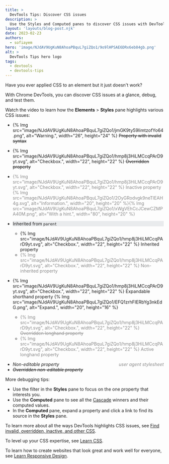 ```yaml
---
title: >
  DevTools Tips: Discover CSS issues
description: >
  Use the Styles and Computed panes to discover CSS issues with DevTools.
layout: 'layouts/blog-post.njk'
date: 2023-02-23
authors:
  - sofiayem
hero: 'image/NJdAV9UgKuN8AhoaPBquL7giZQo1/9o9lHPSAE6DRx6eb84gb.png'
alt: >
  DevTools Tips hero logo
tags:
  - devtools
  - devtools-tips
---
```


Have you ever applied CSS to an element but it just doesn't work?

With Chrome DevTools, you can discover CSS issues at a glance, debug, and test them.

<!-- {% YouTube id='-------' %} -->

Watch the video to learn how the **Elements** > **Styles** pane highlights various CSS issues:

- {% Img src="image/NJdAV9UgKuN8AhoaPBquL7giZQo1/jmGK9ty59IimtzofYo64.png", alt="Warning.", width="26", height="24" %} <s>Property with invalid syntax</s>

- {% Img src="image/NJdAV9UgKuN8AhoaPBquL7giZQo1/hmp8j3HiLMCcqPArD9yt.svg", alt="Checkbox.", width="22", height="22" %} <s>Overridden property</s>

- <span style="opacity:0.5">{% Img src="image/NJdAV9UgKuN8AhoaPBquL7giZQo1/hmp8j3HiLMCcqPArD9yt.svg", alt="Checkbox.", width="22", height="22" %} Inactive property {% Img src="image/NJdAV9UgKuN8AhoaPBquL7giZQo1/2OyGRodvgk9neTIEAH4g.svg", alt="Information.", width="20", height="20" %}{% Img src="image/NJdAV9UgKuN8AhoaPBquL7giZQo1/xWgVEhCcJCewCZMPA40M.png", alt="With a hint.", width="80", height="20" %}<span>

- <span style="background-color: #e9ebed;display: block;">Inherited from <code>parent</code></span>

  - {% Img src="image/NJdAV9UgKuN8AhoaPBquL7giZQo1/hmp8j3HiLMCcqPArD9yt.svg", alt="Checkbox.", width="22", height="22" %} Inherited property
  - <span style="opacity:0.5">{% Img src="image/NJdAV9UgKuN8AhoaPBquL7giZQo1/hmp8j3HiLMCcqPArD9yt.svg", alt="Checkbox.", width="22", height="22" %} Non-inherited property</span>

- {% Img src="image/NJdAV9UgKuN8AhoaPBquL7giZQo1/hmp8j3HiLMCcqPArD9yt.svg", alt="Checkbox.", width="22", height="22" %} Expandable shorthand property {% Img src="image/NJdAV9UgKuN8AhoaPBquL7giZQo1/EFQ1zrhFIERbYg3nkEdG.png", alt="Expand.", width="20", height="16" %}

  - <span style="opacity:0.5">{% Img src="image/NJdAV9UgKuN8AhoaPBquL7giZQo1/hmp8j3HiLMCcqPArD9yt.svg", alt="Checkbox.", width="22", height="22" %} <s>Overridden longhand property</s></span>
  - <span style="opacity:0.5">{% Img src="image/NJdAV9UgKuN8AhoaPBquL7giZQo1/hmp8j3HiLMCcqPArD9yt.svg", alt="Checkbox.", width="22", height="22" %} Active longhand property</span>

<span style="float:right; opacity: 0.5;"><em>user agent stylesheet</em></span>
- *Non-editable property*
- <s><em>Overridden non-editable property</em></s>

More debugging tips: 

- Use the filter in the **Styles** pane to focus on the one property that interests you.
- Use the **Computed** pane to see all the [Cascade](https://developer.mozilla.org/docs/Web/CSS/Cascade) winners and their computed values.
- In the **Computed** pane, expand a property and click a link to find its source in the **Styles** pane.

To learn more about all the ways DevTools highlights CSS issues, see [Find invalid, overridden, inactive, and other CSS](/docs/devtools/css/issues/).

To level up your CSS expertise, see [Learn CSS](https://web.dev/learn/css/).

To learn how to create websites that look great and work well for everyone, see [Learn Responsive Design](https://web.dev/learn/design/).
